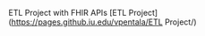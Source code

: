 ETL Project with FHIR APIs
[ETL Project](https://pages.github.iu.edu/vpentala/ETL Project/)








